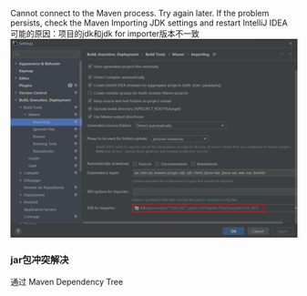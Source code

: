 Cannot connect to the Maven process. Try again later. If the problem persists, check the Maven Importing JDK settings and restart IntelliJ IDEA
可能的原因：项目的jdk和jdk for importer版本不一致
![image-20220407100236502](assets/image-20220407100236502.png)





### jar包冲突解决

通过 Maven Dependency Tree 
